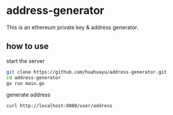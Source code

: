 # address-generator
This is an ethereum private key & address generator.

## how to use

start the server

```bash
git clone https://github.com/huahuayu/address-generator.git
cd address-generator
go run main.go
```

generate address

```bash
curl http://localhost:8080/user/address
```

